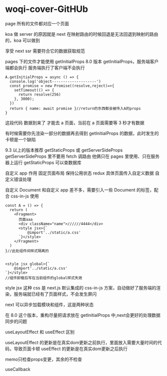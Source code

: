 # woqi-cover-GitHUb

page 所有的文件都对应一个页面

koa 做 server 的原因就是 next 在映射路由的时候回退是无法回退到映射的路由的，koa 可以做到

享受 next ssr 需要符合它的数据获取规范

pages 下的文件才能使用 getInitialProps
8.0 版本 getInitialProps，服务端客户端都会执行
服务端执行了客户端不会执行

```
A.getInitialProps = async () => {
  console.log('object--------------------')
  const promise = new Promise((resolve,reject)=>{
    setTimeout(() => {
      return resolve(256)
    }, 3000);
  })
  return { name: await promise }//return的东西都会被传入A的props
}
```

这段代码 数据到来了 才能去 a 页面，当前在 a 页面需要等 3 秒才有数据

有时候需要你先渲染一部分的数据再去得到 getInitialProps 的数据，此时发生的卡顿是一个缺陷

9.3 以上的版本推荐 getStaticProps 或 getServerSideProps
getServerSideProps 里不要用 fetch 调路由
他俩只在 pages 里使用、只在服务器上运行
getStaticProps 可以查数据库

自定义 app 作用
固定页面布局
保持公用状态 redux
具体页面传入自定义数据
自定义错误处理

自定义 Document 和自定义 app 差不多，需要引入一些 Document 的标签，配合 css-in-js 使用

```
const A = () => {
  return (
    <Fragment>
      页面aaa
      <div className="name">//////4444</div>
      <style jsx>{`
          @import'../static/a.css'
      `}</style>
    </Fragment>
  )
}//此处组件间样式隔离的


<style jsx global>{`
    @import'../static/a.css'
`}</style>
//组件卸载后写在当前组件的global样式失效
```

style jsx 这种 css 是 next.js 默认集成的 css-in-js 方案，自动做好了服务端的渲染，服务端就已经有了页面样式，不会发生屏闪

next 可以异步加载模块和组件，这是两种状态

在 8.0 这个版本，重构尽量把请求放在 getInitialProps 中,next会更好的处理数据同步的问题


useLayoutEffect 和 useEffect 区别

useLayoutEffect 的更新是在真实dom更新之前执行，里面放入需要大量时间的代码，导致页面卡顿
useEffect 的更新是在真实dom更新之后执行

memo只检查props变更，其余的不检查

useCallback
